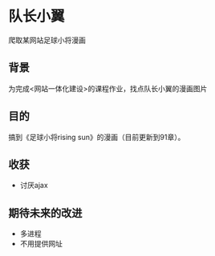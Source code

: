 # 队长小翼
爬取某网站足球小将漫画
  
## 背景  
为完成<网站一体化建设>的课程作业，找点队长小翼的漫画图片
  
## 目的
搞到《足球小将rising sun》的漫画（目前更新到91章）。

## 收获
- 讨厌ajax  

## 期待未来的改进
- 多进程
- 不用提供网址
